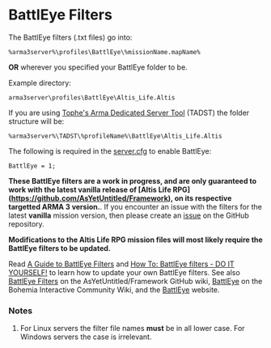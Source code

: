 BattlEye Filters
================
The BattlEye filters (.txt files) go into: 
```
%arma3server%\profiles\BattlEye\%missionName.mapName%
```

**OR** wherever you specified your BattlEye folder to be.

Example directory: 
```
arma3server\profiles\BattlEye\Altis_Life.Altis
```

If you are using [Tophe's Arma Dedicated Server Tool](https://forums.bistudio.com/topic/101123-tophes-arma-dedicated-server-tool-tadst/) (TADST) the folder structure will be: 
```
%arma3server%\TADST\%profileName%\BattlEye\Altis_Life.Altis
```

The following is required in the [server.cfg](https://community.bistudio.com/wiki/server.cfg) to enable BattlEye: 
```
BattlEye = 1;
```

<b>These BattlEye filters are a work in progress, and are only guaranteed to work with the latest vanilla release of [Altis Life RPG] (https://github.com/AsYetUntitled/Framework), on its respective targetted ARMA 3 version.</b>. If you encounter an issue with the filters for the latest **vanilla** mission version, then please create an [issue](https://github.com/AsYetUntitled/Framework/issues) on the GitHub repository. 

<b>Modifications to the Altis Life RPG mission files will most likely require the BattlEye filters to be updated.</b>

Read [A Guide to BattlEye Filters](http://opendayz.net/threads/a-guide-to-battleye-filters.21066/) and [How To: BattlEye filters - DO IT YOURSELF!](https://www.exilemod.com/topic/74-how-to-battleye-filters-do-it-yourself/) to learn how to update your own BattlEye filters. See also [BattlEye Filters](https://github.com/AsYetUntitled/Framework/wiki/BattlEye-Filters) on the AsYetUntitled/Framework GitHub wiki, [BattlEye](https://community.bistudio.com/wiki/BattlEye) on the Bohemia Interactive Community Wiki, and the [BattlEye](https://www.battleye.com/) website. 

### Notes
1. For Linux servers the filter file names **must** be in all lower case. For Windows servers the case is irrelevant. 
